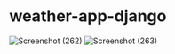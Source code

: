 # weather-app-django
![Screenshot (262)](https://github.com/Nandhukriss/weather-app-django/assets/103727372/80d589ab-7686-4daf-9f1d-7343e7800b86)
![Screenshot (263)](https://github.com/Nandhukriss/weather-app-django/assets/103727372/6f9225cc-9f81-4df7-b2ac-82446686b289)
